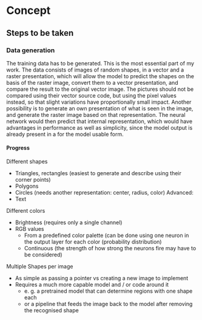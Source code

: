 
# Concept

## Steps to be taken


### Data generation

The training data has to be generated. This is the most essential part of my work.
The data consists of images of random shapes, in a vector and a raster presentation, which will allow the model to predict the shapes on the basis of the raster image, convert them to a vector presentation, and compare the result to the original vector image.
The pictures should not be compared using their vector source code, but using the pixel values instead, so that slight variations have proportionally small impact.
Another possibility is to generate an own presentation of what is seen in the image, and generate the raster image based on that representation. The neural network would then predict that internal representation, which would have advantages in performance as well as simplicity, since the model output is already present in a for the model usable form.


#### Progress

Different shapes
- Triangles, rectangles (easiest to generate and describe using their corner points)
- Polygons
- Circles (needs another representation: center, radius, color)
Advanced:
- Text

Different colors
- Brightness (requires only a single channel)
- RGB values
    - From a predefined color palette (can be done using one neuron in the output layer for each color (probability distribution)
    - Continuous (the strength of how strong the neurons fire may have to be considered)

Multiple Shapes per image
- As simple as passing a pointer vs creating a new image to implement
- Requires a much more capable model and / or code around it
    - e. g. a pretrained model that can determine regions with one shape each
    - or a pipeline that feeds the image back to the model after removing the recognised shape





